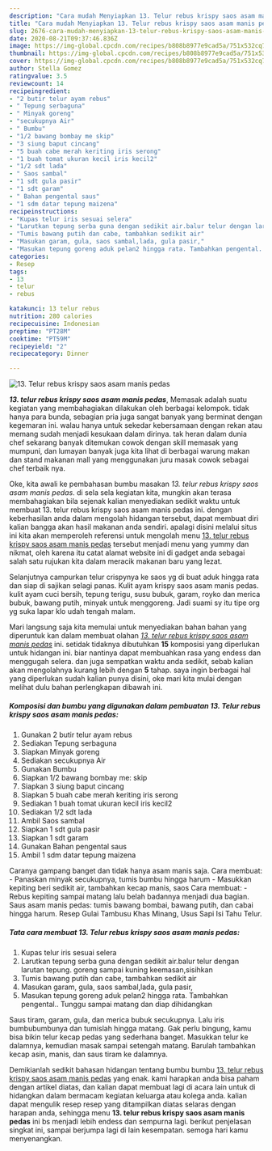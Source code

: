 ```yaml
---
description: "Cara mudah Menyiapkan 13. Telur rebus krispy saos asam manis pedas yang Enak"
title: "Cara mudah Menyiapkan 13. Telur rebus krispy saos asam manis pedas yang Enak"
slug: 2676-cara-mudah-menyiapkan-13-telur-rebus-krispy-saos-asam-manis-pedas-yang-enak
date: 2020-08-21T09:37:46.836Z
image: https://img-global.cpcdn.com/recipes/b808b8977e9cad5a/751x532cq70/13-telur-rebus-krispy-saos-asam-manis-pedas-foto-resep-utama.jpg
thumbnail: https://img-global.cpcdn.com/recipes/b808b8977e9cad5a/751x532cq70/13-telur-rebus-krispy-saos-asam-manis-pedas-foto-resep-utama.jpg
cover: https://img-global.cpcdn.com/recipes/b808b8977e9cad5a/751x532cq70/13-telur-rebus-krispy-saos-asam-manis-pedas-foto-resep-utama.jpg
author: Stella Gomez
ratingvalue: 3.5
reviewcount: 14
recipeingredient:
- "2 butir telur ayam rebus"
- " Tepung serbaguna"
- " Minyak goreng"
- "secukupnya Air"
- " Bumbu"
- "1/2 bawang bombay me skip"
- "3 siung baput cincang"
- "5 buah cabe merah keriting iris serong"
- "1 buah tomat ukuran kecil iris kecil2"
- "1/2 sdt lada"
- " Saos sambal"
- "1 sdt gula pasir"
- "1 sdt garam"
- " Bahan pengental saus"
- "1 sdm datar tepung maizena"
recipeinstructions:
- "Kupas telur iris sesuai selera"
- "Larutkan tepung serba guna dengan sedikit air.balur telur dengan larutan tepung. goreng sampai kuning keemasan,sisihkan"
- "Tumis bawang putih dan cabe, tambahkan sedikit air"
- "Masukan garam, gula, saos sambal,lada, gula pasir,"
- "Masukan tepung goreng aduk pelan2 hingga rata. Tambahkan pengental.. Tunggu sampai matang dan diap dihidangkan"
categories:
- Resep
tags:
- 13
- telur
- rebus

katakunci: 13 telur rebus 
nutrition: 280 calories
recipecuisine: Indonesian
preptime: "PT28M"
cooktime: "PT59M"
recipeyield: "2"
recipecategory: Dinner

---
```



![13. Telur rebus krispy saos asam manis pedas](https://img-global.cpcdn.com/recipes/b808b8977e9cad5a/751x532cq70/13-telur-rebus-krispy-saos-asam-manis-pedas-foto-resep-utama.jpg)

<b><i>13. telur rebus krispy saos asam manis pedas</i></b>, Memasak adalah suatu kegiatan yang membahagiakan dilakukan oleh berbagai kelompok. tidak hanya para bunda, sebagian pria juga sangat banyak yang berminat dengan kegemaran ini. walau hanya untuk sekedar kebersamaan dengan rekan atau memang sudah menjadi kesukaan dalam dirinya. tak heran dalam dunia chef sekarang banyak ditemukan cowok dengan skill memasak yang mumpuni, dan lumayan banyak juga kita lihat di berbagai warung makan dan stand makanan mall yang menggunakan juru masak cowok sebagai chef terbaik nya.

Oke, kita awali ke pembahasan bumbu masakan <i>13. telur rebus krispy saos asam manis pedas</i>. di sela sela kegiatan kita, mungkin akan terasa membahagiakan bila sejenak kalian menyediakan sedikit waktu untuk membuat 13. telur rebus krispy saos asam manis pedas ini. dengan keberhasilan anda dalam mengolah hidangan tersebut, dapat membuat diri kalian bangga akan hasil makanan anda sendiri. apalagi disini melalui situs ini kita akan memperoleh referensi untuk mengolah menu <u>13. telur rebus krispy saos asam manis pedas</u> tersebut menjadi menu yang yummy dan nikmat, oleh karena itu catat alamat website ini di gadget anda sebagai salah satu rujukan kita dalam meracik makanan baru yang lezat.

Selanjutnya campurkan telur crispynya ke saos yg di buat aduk hingga rata dan siap di sajikan selagi panas. Kulit ayam krispy saos asam manis pedas. kulit ayam cuci bersih, tepung terigu, susu bubuk, garam, royko dan merica bubuk, bawang putih, minyak untuk menggoreng. Jadi suami sy itu tipe org yg suka lapar klo udah tengah malam.


Mari langsung saja kita memulai untuk menyediakan bahan bahan yang diperuntuk kan dalam membuat olahan <u><i>13. telur rebus krispy saos asam manis pedas</i></u> ini. setidak tidaknya dibutuhkan <b>15</b> komposisi yang diperlukan untuk hidangan ini. biar nantinya dapat membuahkan rasa yang endess dan menggugah selera. dan juga sempatkan waktu anda sedikit, sebab kalian akan mengolahnya kurang lebih dengan <b>5</b> tahap. saya ingin berbagai hal yang diperlukan sudah kalian punya disini, oke mari kita mulai dengan melihat dulu bahan perlengkapan dibawah ini.

<!--inarticleads1-->

##### Komposisi dan bumbu yang digunakan dalam pembuatan 13. Telur rebus krispy saos asam manis pedas:

1. Gunakan 2 butir telur ayam rebus
1. Sediakan  Tepung serbaguna
1. Siapkan  Minyak goreng
1. Sediakan secukupnya Air
1. Gunakan  Bumbu
1. Siapkan 1/2 bawang bombay me: skip
1. Siapkan 3 siung baput cincang
1. Siapkan 5 buah cabe merah keriting iris serong
1. Sediakan 1 buah tomat ukuran kecil iris kecil2
1. Sediakan 1/2 sdt lada
1. Ambil  Saos sambal
1. Siapkan 1 sdt gula pasir
1. Siapkan 1 sdt garam
1. Gunakan  Bahan pengental saus
1. Ambil 1 sdm datar tepung maizena


Caranya gampang banget dan tidak hanya asam manis saja. Cara membuat: - Panaskan minyak secukupnya, tumis bumbu hingga harum - Masukkan kepiting beri sedikit air, tambahkan kecap manis, saos Cara membuat: - Rebus kepiting sampai matang lalu belah badannya menjadi dua bagian. Saus asam manis pedas: tumis bawang bombai, bawang putih, dan cabai hingga harum. Resep Gulai Tambusu Khas Minang, Usus Sapi Isi Tahu Telur. 

<!--inarticleads2-->

##### Tata cara membuat 13. Telur rebus krispy saos asam manis pedas:

1. Kupas telur iris sesuai selera
1. Larutkan tepung serba guna dengan sedikit air.balur telur dengan larutan tepung. goreng sampai kuning keemasan,sisihkan
1. Tumis bawang putih dan cabe, tambahkan sedikit air
1. Masukan garam, gula, saos sambal,lada, gula pasir,
1. Masukan tepung goreng aduk pelan2 hingga rata. Tambahkan pengental.. Tunggu sampai matang dan diap dihidangkan


Saus tiram, garam, gula, dan merica bubuk secukupnya. Lalu iris bumbubumbunya dan tumislah hingga matang. Gak perlu bingung, kamu bisa bikin telur kecap pedas yang sederhana banget. Masukkan telur ke dalamnya, kemudian masak sampai setengah matang. Barulah tambahkan kecap asin, manis, dan saus tiram ke dalamnya. 

Demikianlah sedikit bahasan hidangan tentang bumbu bumbu <u>13. telur rebus krispy saos asam manis pedas</u> yang enak. kami harapkan anda bisa paham dengan artikel diatas, dan kalian dapat membuat lagi di acara lain untuk di hidangkan dalam bermacam kegiatan keluarga atau kolega anda. kalian dapat mengulik resep resep yang ditampilkan diatas selaras dengan harapan anda, sehingga menu <b>13. telur rebus krispy saos asam manis pedas</b> ini bs menjadi lebih endess dan sempurna lagi. berikut penjelasan singkat ini, sampai berjumpa lagi di lain kesempatan. semoga hari kamu menyenangkan.
